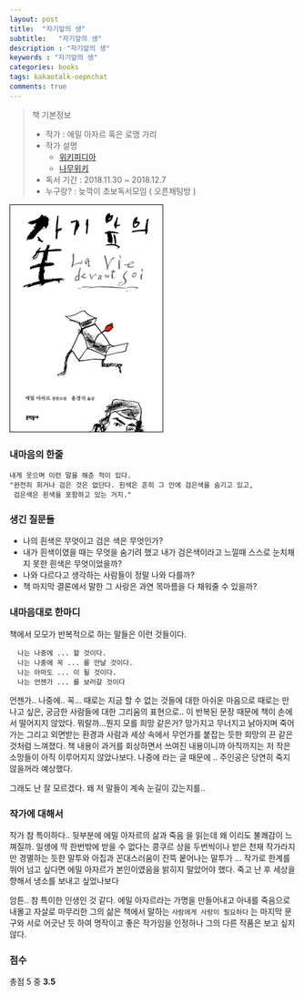 ```yaml
---
layout: post
title:  "자기앞의 생"
subtitle:   "자기앞의 생"
description : "자기앞의 생"
keywords : "자기앞의 생"
categories: books
tags: kakaotalk-oepnchat
comments: true
---
```

> 책 기본정보
> * 작가 : 에밀 아자르 혹은 로맹 가리
> * 작가 설명 
>     - [위키피디아](https://ko.wikipedia.org/wiki/%EB%A1%9C%EB%A7%B9_%EA%B0%80%EB%A6%AC)
>     - [나무위키](https://namu.wiki/w/%EB%A1%9C%EB%A7%B9%20%EA%B0%80%EB%A6%AC)
> * 독서 기간 : 2018.11.30 ~ 2018.12.7
> * 누구랑? : 늦깍이 초보독서모임 ( 오픈채팅방 )

![자기앞의 생](/assets/img/books/books_20181130_1.png)

### 내마음의 한줄
```
내게 웃으며 이런 말을 해준 적이 있다. 
"완전히 희거나 검은 것은 없단다. 흰색은 흔히 그 안에 검은색을 숨기고 있고, 
 검은색은 흰색을 포함하고 있는 거지."
```

### 생긴 질문들
* 나의 흰색은 무엇이고 검은 색은 무엇인가? 
* 내가 흰색이였을 때는 무엇을 숨기려 했고 내가 검은색이라고 느낄때 스스로 눈치채지 못한 흰색은 무엇이었을까?
* 나와 다르다고 생각하는 사람들이 정말 나와 다를까?
* 책 마지막 결론에서 말한 그 사랑은 과연 목마름을 다 채워줄 수 있을까?

### 내마음대로 한마디

책에서 모모가 반복적으로 하는 말들은 이런 것들이다.

```
  나는 나중에 ... 할 것이다.
  나는 나중에 꼭 ... 를 만날 것이다.
  나는 아마도 ... 이 될 것이다.
  나는 언젠가 ... 를 보러갈 것이다
```

언젠가.. 나중에.. 꼭... 
때로는 지금 할 수 없는 것들에 대한 아쉬운 마음으로
때로는 만나고 싶은, 궁금한 사람들에 대한 그리움의 표현으로..
이 반복된 문장 때문에 책이 손에서 떨어지지 않았다. 뭐랄까...뭔지 모를 희망 같은거? 
망가지고 무너지고 낡아지며 죽어가는 그리고 외면받는 환경과 사람과 세상 속에서
무언가를 붙잡는 듯한 희망의 끈 같은 것처럼 느껴졌다.
책 내용이 과거를 회상하면서 쓰여진 내용이니까 아직까지는 저 작은 소망들이 아직 이루어지지 않았나보다.
나중에 라는 글 때문에 .. 주인공은 당연히 죽지 않을꺼라 예상했다.

그래도 난 잘 모르겠다.
왜 저 말들이 계속 눈길이 갔는지를..

### 작가에 대해서

작가 참 특이하다.. 
뒷부분에 에밀 아자르의 삶과 죽음 을 읽는데 왜 이리도 불쾌감이 느껴질까.
일생에 딱 한번밖에 받을 수 없다는 콩쿠르 상을 두번씩이나 받은 천재 작가라지만
경멸하는 듯한 말투와 아집과 꼰대스러움이 잔뜩 뭍어나는 말투가 ... 
작가로 한계를 뛰어 넘고 싶다면 에밀 아자르가 본인이였음을 밝히지 말았어야 했다.
죽고 난 후 세상을 향해서 냉소를 보내고 싶었나보다

암튼.. 참 특이한 인생인 것 같다. 에밀 아자르라는 가명을 만들어내고
아내를 죽음으로 내몰고 자살로 마무리한 그의 삶은
책에서 말하는 `사람에게 사랑이 필요하다` 는 마지막 문구와 서로 어긋난 듯 하여
명작이고 좋은 작가임을 인정하나 그의 다른 작품은 보고 싶지 않다.

### 점수
총점 5 중 **3.5**